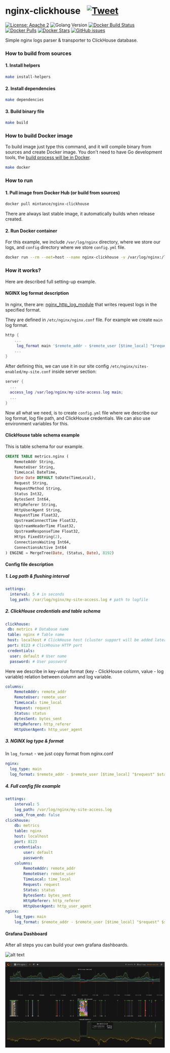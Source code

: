 # nginx-clickhouse &nbsp; [![Tweet](https://img.shields.io/twitter/url/http/shields.io.svg?style=social)](https://twitter.com/intent/tweet?text=Simple%20NGINX%20logs%20parser%20and%20transporter%20to%20ClickHouse%20database.%20&amp;url=https://github.com/mintance/nginx-clickhouse&amp;hashtags=nginx,clickhouse,golang)

[![License: Apache 2](https://img.shields.io/hexpm/l/plug.svg)](https://github.com/mintance/nginx-clickhouse/blob/master/LICENSE)
![Golang Version](https://img.shields.io/badge/golang-1.5%2B-blue.svg)
[![Docker Build Status](https://img.shields.io/docker/build/mintance/nginx-clickhouse.svg)](https://hub.docker.com/r/mintance/nginx-clickhouse/)
[![Docker Pulls](https://img.shields.io/docker/pulls/mintance/nginx-clickhouse.svg)](https://hub.docker.com/r/mintance/nginx-clickhouse/)
[![Docker Stars](https://img.shields.io/docker/stars/mintance/nginx-clickhouse.svg)](https://hub.docker.com/r/mintance/nginx-clickhouse/)
[![GitHub issues](https://img.shields.io/github/issues/mintance/nginx-clickhouse.svg)](https://github.com/mintance/nginx-clickhouse/issues)

Simple nginx logs parser &amp; transporter to ClickHouse database.

### How to build from sources

#### 1. Install helpers

```sh
make install-helpers
```

#### 2. Install dependencies

```sh
make dependencies
```

#### 3. Build binary file

```sh
make build
```

### How to build Docker image

To build image just type this command, and it will compile binary from sources and create Docker image. You don't need to have Go development tools, the [build process will be in Docker](https://medium.com/travis-on-docker/multi-stage-docker-builds-for-creating-tiny-go-images-e0e1867efe5a).

```sh
make docker
```

### How to run

#### 1. Pull image from Docker Hub (or build from sources)

```sh
docker pull mintance/nginx-clickhouse
```

There are always last stable image, it automatically builds when release created.

#### 2. Run Docker container

For this example, we include `/var/log/nginx` directory, where we store our logs, and `config` directory where we store `config.yml` file.

```sh
docker run --rm --net=host --name nginx-clickhouse -v /var/log/nginx:/logs -v config:/config -d mintance/nginx-clickhouse
```

### How it works?

Here are described full setting-up example.

#### NGINX log format description

In nginx, there are: [nginx_http_log_module](http://nginx.org/en/docs/http/ngx_http_log_module.html) that writes request logs in the specified format.

They are defined in `/etc/nginx/nginx.conf` file. For example we create `main` log format.

```lua
http {
    ...
     log_format main '$remote_addr - $remote_user [$time_local] "$request" $status $bytes_sent "$http_referer" "$http_user_agent"';
    ...
}
```

After defining this, we can use it in our site config `/etc/nginx/sites-enabled/my-site.conf` inside server section:

```lua
server {
  ...
  access_log /var/log/nginx/my-site-access.log main;
  ...
}
```

Now all what we need, is to create `config.yml` file where we describe our log format, log file path, and ClickHouse credentials. We can also use environment variables for this.

#### ClickHouse table schema example

This is table schema for our example.

```sql
CREATE TABLE metrics.nginx (
    RemoteAddr String,
    RemoteUser String,
    TimeLocal DateTime,
    Date Date DEFAULT toDate(TimeLocal),
    Request String,
    RequestMethod String,
    Status Int32,
    BytesSent Int64,
    HttpReferer String,
    HttpUserAgent String,
    RequestTime Float32,
    UpstreamConnectTime Float32,
    UpstreamHeaderTime Float32,
    UpstreamResponseTime Float32,
    Https FixedString(2),
    ConnectionsWaiting Int64,
    ConnectionsActive Int64
) ENGINE = MergeTree(Date, (Status, Date), 8192)
```

#### Config file description

##### 1. Log path & flushing interval

```yaml
settings:
  interval: 5 # in seconds
  log_path: /var/log/nginx/my-site-access.log # path to logfile
```

##### 2. ClickHouse credentials and table schema

```yaml
clickhouse:
 db: metrics # Database name
 table: nginx # Table name
 host: localhost # ClickHouse host (cluster support will be added later)
 port: 8123 # ClicHhouse HTTP port
 credentials:
  user: default # User name
  password: # User password
```

Here we describe in key-value format (key - ClickHouse column, value - log variable) relation between column and log variable.

```yaml
columns:
    RemoteAddr: remote_addr
    RemoteUser: remote_user
    TimeLocal: time_local
    Request: request
    Status: status
    BytesSent: bytes_sent
    HttpReferer: http_referer
    HttpUserAgent: http_user_agent
```

##### 3. NGINX log type & format

In `log_format` - we just copy format from nginx.conf

```yaml
nginx:
  log_type: main
  log_format: $remote_addr - $remote_user [$time_local] "$request" $status $bytes_sent "$http_referer" "$http_user_agent"
```

##### 4. Full config file example

```yaml
settings:
    interval: 5
    log_path: /var/log/nginx/my-site-access.log
    seek_from_end: false
clickhouse:
    db: metrics
    table: nginx
    host: localhost
    port: 8123
    credentials:
        user: default
        password:
    columns:
        RemoteAddr: remote_addr
        RemoteUser: remote_user
        TimeLocal: time_local
        Request: request
        Status: status
        BytesSent: bytes_sent
        HttpReferer: http_referer
        HttpUserAgent: http_user_agent
nginx:
    log_type: main
    log_format: $remote_addr - $remote_user [$time_local] "$request" $status $bytes_sent "$http_referer" "$http_user_agent"
```

#### Grafana Dashboard

After all steps you can build your own grafana dashboards.

![alt text](https://github.com/mintance/nginx-clickhouse/blob/master/grafana.png)

![alt text](https://github.com/openbsod/nginx2clickhouse/blob/master/iptv-status-returned.png)
